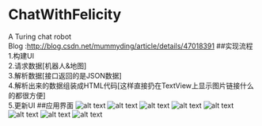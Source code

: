 # ChatWithFelicity
A Turing chat robot <br>
Blog :http://blog.csdn.net/mummyding/article/details/47018391
##实现流程
1.构建UI<br>
2.请求数据[机器人&地图]<br>
3.解析数据[接口返回的是JSON数据]<br>
4.解析出来的数据组装成HTML代码[这样直接扔在TextView上显示图片链接什么的都很方便]<br>
5.更新UI
##应用界面
![alt text](http://ww3.sinaimg.cn/bmiddle/df755665gw1euc0c613ifj20k00zkwl6.jpg) 
![alt text](http://ww3.sinaimg.cn/bmiddle/df755665gw1euc0c6uli3j20k00zkjvr.jpg)
![alt text](http://ww2.sinaimg.cn/bmiddle/df755665gw1euc0c7rb3oj20k00zkgot.jpg)
![alt text](http://ww1.sinaimg.cn/bmiddle/df755665gw1euc0c8oe4nj20k00zkq9h.jpg)
![alt text](http://ww2.sinaimg.cn/bmiddle/df755665gw1euc0c9pud6j20k00zkjyu.jpg)
![alt text](http://ww4.sinaimg.cn/bmiddle/df755665gw1euc0can80uj20k00zkgot.jpg)
![alt text](http://ww3.sinaimg.cn/bmiddle/df755665gw1euc0cb5s9ij20k00zk0vs.jpg)
![alt text](http://ww1.sinaimg.cn/bmiddle/df755665gw1euc0cblmjaj20k00zk413.jpg)
